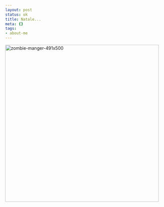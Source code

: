 ```yaml
--- 
layout: post
status: ok
title: Natale...
meta: {}
tags: 
- about-me
---
```

<a href="http://consumerist.com/5378947/christmas-creep-cartoon-from-hallmark-yes-hallmark"><img src="http://www.lastknight.com/download//2009/10/zombie-manger-491x500.jpg" alt="zombie-manger-491x500" title="zombie-manger-491x500" width="491" height="500" class="aligncenter size-full wp-image-1640" /></a> 
